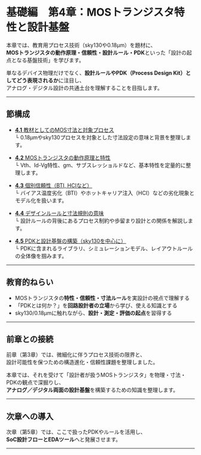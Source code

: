 # 基礎編　第4章：MOSトランジスタ特性と設計基盤

本章では、教育用プロセス技術（sky130や0.18µm）を題材に、  
**MOSトランジスタの動作原理・信頼性・設計ルール・PDK**といった「設計の起点となる基盤技術」を学びます。

単なるデバイス物理だけでなく、**設計ルールやPDK（Process Design Kit）としてどう表現されるか**に注目し、  
アナログ・デジタル設計の共通土台を理解することを目指します。

---

## 節構成

- [**4.1** 教材としてのMOS寸法と対象プロセス](4.1_mos_dimension_and_target.md)  
  └ 0.18µmやsky130プロセスを対象とした寸法設定の意味と背景を整理します。

- [**4.2** MOSトランジスタの動作原理と特性](4.2_mos_characteristics.md)  
  └ Vth、Id-Vg特性、gm、サブスレッショルドなど、基本特性を定量的に整理します。

- [**4.3** 個別信頼性（BTI, HCIなど）](4.3_reliability_effects.md)  
  └ バイアス温度劣化（BTI）やホットキャリア注入（HCI）などの劣化現象とモデル化を扱います。

- [**4.4** デザインルールと寸法規則の意味](4.4_design_rules.md)  
  └ 設計ルールの背後にあるプロセス制約や歩留まり設計との関係を解説します。

- [**4.5** PDKと設計基盤の構築（sky130を中心に）](4.5_pdk_and_design_infra.md)  
  └ PDKに含まれるライブラリ、シミュレーションモデル、レイアウトルールの全体像を掴みます。

---

## 教育的ねらい

- MOSトランジスタの**特性・信頼性・寸法ルール**を実設計の視点で理解する
- 「PDKとは何か？」を**回路設計者の立場**から学び、使える知識とする
- sky130/0.18µmに触れながら、**設計・測定・評価の起点**を習得する

---

## 前章との接続

前章（第3章）では、微細化に伴うプロセス技術の限界と、  
設計可能性を保つための構造進化・信頼性課題を整理しました。

本章では、それを受けて「設計者が扱うMOSトランジスタ」を物理・寸法・PDKの観点で深掘りし、  
**アナログ／デジタル両面の設計基盤**を構築するための知識を整理します。

---

## 次章への導入

次章（第5章）では、ここで扱ったPDKやルールを活用し、  
**SoC設計フローとEDAツール**へと発展させます。

---
